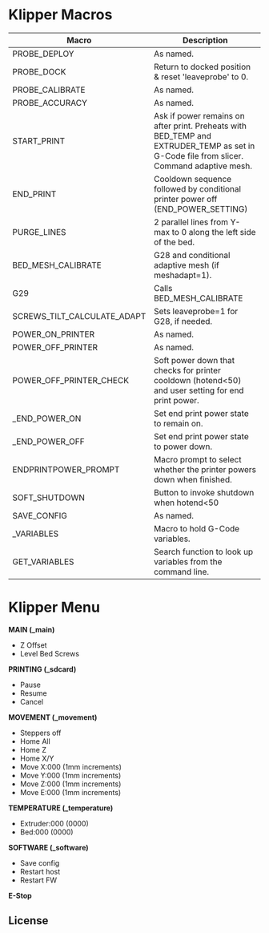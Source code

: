 
# Klipper Macros
| Macro |Description |
|--|--|
|PROBE_DEPLOY|As named.|
|PROBE_DOCK|Return to docked position & reset 'leaveprobe' to 0.|
|PROBE_CALIBRATE|As named.|
|PROBE_ACCURACY|As named.|
|START_PRINT|Ask if power remains on after print. Preheats with BED_TEMP and EXTRUDER_TEMP as set in G-Code file from slicer. Command adaptive mesh.|
|END_PRINT|Cooldown sequence followed by conditional printer power off (END_POWER_SETTING)|
|PURGE_LINES|2 parallel lines from Y-max to 0 along the left side of the bed.|
|BED_MESH_CALIBRATE|G28 and conditional adaptive mesh (if meshadapt=1).|
|G29|Calls BED_MESH_CALIBRATE|
|SCREWS_TILT_CALCULATE_ADAPT|Sets leaveprobe=1 for G28, if needed.|
|POWER_ON_PRINTER|As named.|
|POWER_OFF_PRINTER|As named.|
|POWER_OFF_PRINTER_CHECK|Soft power down that checks for printer cooldown (hotend<50) and user setting for end print power.|
|_END_POWER_ON|Set end print power state to remain on.|
|_END_POWER_OFF|Set end print power state to power down.|
|ENDPRINTPOWER_PROMPT|Macro prompt to select whether the printer powers down when finished.|
|SOFT_SHUTDOWN|Button to invoke shutdown when hotend<50|
|SAVE_CONFIG |As named.|
|_VARIABLES|Macro to hold G-Code variables.|
|GET_VARIABLES|Search function to look up variables from the command line.|

# Klipper Menu
**MAIN (_main)**
 - Z Offset
 - Level Bed Screws

**PRINTING (_sdcard)**
 - Pause
 - Resume
 - Cancel
 
**MOVEMENT (_movement)**
- Steppers off
- Home All
 - Home Z
 - Home X/Y  
 - Move X:000 (1mm increments)
 - Move Y:000 (1mm increments)
 - Move Z:000 (1mm increments)
 - Move E:000 (1mm increments)
 
**TEMPERATURE (_temperature)**
 - Extruder:000 (0000)
 - Bed:000 (0000)

**SOFTWARE (_software)**
 - Save config
 - Restart host
 - Restart FW
 
**E-Stop**
## License
